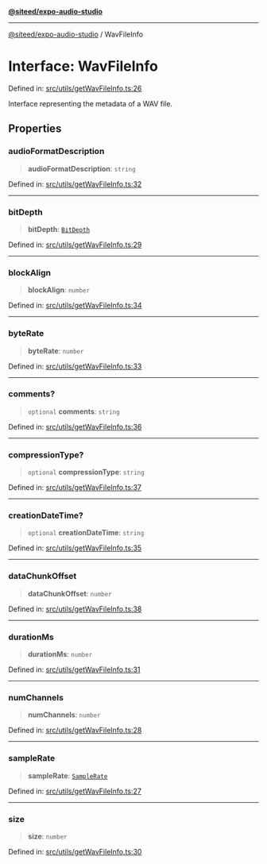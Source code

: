 [**@siteed/expo-audio-studio**](../README.md)

***

[@siteed/expo-audio-studio](../README.md) / WavFileInfo

# Interface: WavFileInfo

Defined in: [src/utils/getWavFileInfo.ts:26](https://github.com/deeeed/expo-audio-stream/blob/bb8418f2156d531377247a6d4095112560ff975f/packages/expo-audio-studio/src/utils/getWavFileInfo.ts#L26)

Interface representing the metadata of a WAV file.

## Properties

### audioFormatDescription

> **audioFormatDescription**: `string`

Defined in: [src/utils/getWavFileInfo.ts:32](https://github.com/deeeed/expo-audio-stream/blob/bb8418f2156d531377247a6d4095112560ff975f/packages/expo-audio-studio/src/utils/getWavFileInfo.ts#L32)

***

### bitDepth

> **bitDepth**: [`BitDepth`](../type-aliases/BitDepth.md)

Defined in: [src/utils/getWavFileInfo.ts:29](https://github.com/deeeed/expo-audio-stream/blob/bb8418f2156d531377247a6d4095112560ff975f/packages/expo-audio-studio/src/utils/getWavFileInfo.ts#L29)

***

### blockAlign

> **blockAlign**: `number`

Defined in: [src/utils/getWavFileInfo.ts:34](https://github.com/deeeed/expo-audio-stream/blob/bb8418f2156d531377247a6d4095112560ff975f/packages/expo-audio-studio/src/utils/getWavFileInfo.ts#L34)

***

### byteRate

> **byteRate**: `number`

Defined in: [src/utils/getWavFileInfo.ts:33](https://github.com/deeeed/expo-audio-stream/blob/bb8418f2156d531377247a6d4095112560ff975f/packages/expo-audio-studio/src/utils/getWavFileInfo.ts#L33)

***

### comments?

> `optional` **comments**: `string`

Defined in: [src/utils/getWavFileInfo.ts:36](https://github.com/deeeed/expo-audio-stream/blob/bb8418f2156d531377247a6d4095112560ff975f/packages/expo-audio-studio/src/utils/getWavFileInfo.ts#L36)

***

### compressionType?

> `optional` **compressionType**: `string`

Defined in: [src/utils/getWavFileInfo.ts:37](https://github.com/deeeed/expo-audio-stream/blob/bb8418f2156d531377247a6d4095112560ff975f/packages/expo-audio-studio/src/utils/getWavFileInfo.ts#L37)

***

### creationDateTime?

> `optional` **creationDateTime**: `string`

Defined in: [src/utils/getWavFileInfo.ts:35](https://github.com/deeeed/expo-audio-stream/blob/bb8418f2156d531377247a6d4095112560ff975f/packages/expo-audio-studio/src/utils/getWavFileInfo.ts#L35)

***

### dataChunkOffset

> **dataChunkOffset**: `number`

Defined in: [src/utils/getWavFileInfo.ts:38](https://github.com/deeeed/expo-audio-stream/blob/bb8418f2156d531377247a6d4095112560ff975f/packages/expo-audio-studio/src/utils/getWavFileInfo.ts#L38)

***

### durationMs

> **durationMs**: `number`

Defined in: [src/utils/getWavFileInfo.ts:31](https://github.com/deeeed/expo-audio-stream/blob/bb8418f2156d531377247a6d4095112560ff975f/packages/expo-audio-studio/src/utils/getWavFileInfo.ts#L31)

***

### numChannels

> **numChannels**: `number`

Defined in: [src/utils/getWavFileInfo.ts:28](https://github.com/deeeed/expo-audio-stream/blob/bb8418f2156d531377247a6d4095112560ff975f/packages/expo-audio-studio/src/utils/getWavFileInfo.ts#L28)

***

### sampleRate

> **sampleRate**: [`SampleRate`](../type-aliases/SampleRate.md)

Defined in: [src/utils/getWavFileInfo.ts:27](https://github.com/deeeed/expo-audio-stream/blob/bb8418f2156d531377247a6d4095112560ff975f/packages/expo-audio-studio/src/utils/getWavFileInfo.ts#L27)

***

### size

> **size**: `number`

Defined in: [src/utils/getWavFileInfo.ts:30](https://github.com/deeeed/expo-audio-stream/blob/bb8418f2156d531377247a6d4095112560ff975f/packages/expo-audio-studio/src/utils/getWavFileInfo.ts#L30)
